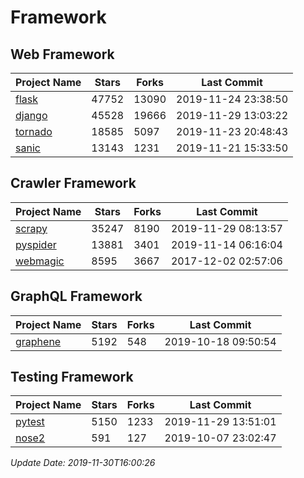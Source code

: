 # Framework

## Web Framework

| Project Name | Stars | Forks | Last Commit |
| ------------ | ----- | ----- | ----------- |
| [flask](https://github.com/pallets/flask) | 47752 | 13090 | 2019-11-24 23:38:50 |
| [django](https://github.com/django/django) | 45528 | 19666 | 2019-11-29 13:03:22 |
| [tornado](https://github.com/tornadoweb/tornado) | 18585 | 5097 | 2019-11-23 20:48:43 |
| [sanic](https://github.com/huge-success/sanic) | 13143 | 1231 | 2019-11-21 15:33:50 |

## Crawler Framework

| Project Name | Stars | Forks | Last Commit |
| ------------ | ----- | ----- | ----------- |
| [scrapy](https://github.com/scrapy/scrapy) | 35247 | 8190 | 2019-11-29 08:13:57 |
| [pyspider](https://github.com/binux/pyspider) | 13881 | 3401 | 2019-11-14 06:16:04 |
| [webmagic](https://github.com/code4craft/webmagic) | 8595 | 3667 | 2017-12-02 02:57:06 |

## GraphQL Framework

| Project Name | Stars | Forks | Last Commit |
| ------------ | ----- | ----- | ----------- |
| [graphene](https://github.com/graphql-python/graphene) | 5192 | 548 | 2019-10-18 09:50:54 |

## Testing Framework

| Project Name | Stars | Forks | Last Commit |
| ------------ | ----- | ----- | ----------- |
| [pytest](https://github.com/pytest-dev/pytest) | 5150 | 1233 | 2019-11-29 13:51:01 |
| [nose2](https://github.com/nose-devs/nose2) | 591 | 127 | 2019-10-07 23:02:47 |

*Update Date: 2019-11-30T16:00:26*